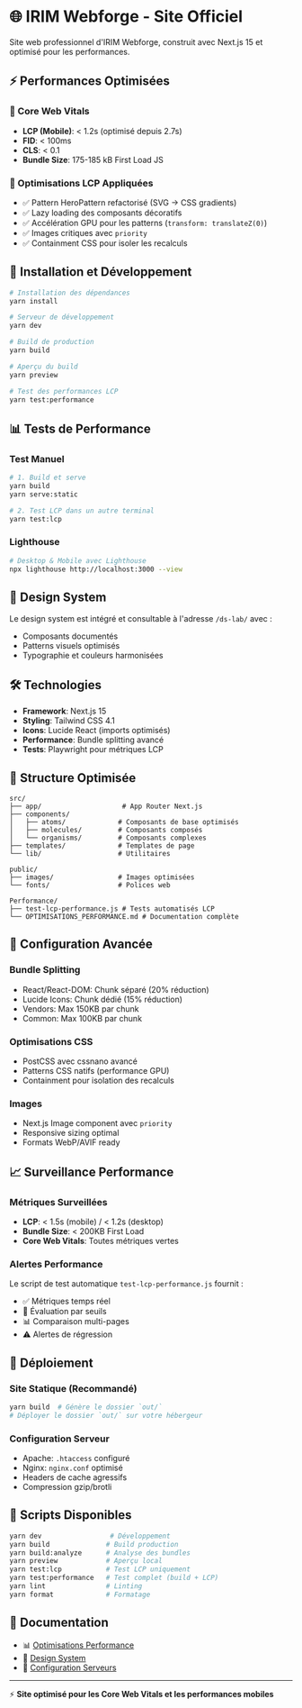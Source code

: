# 🌐 IRIM Webforge - Site Officiel

Site web professionnel d'IRIM Webforge, construit avec Next.js 15 et optimisé pour les performances.

## ⚡ Performances Optimisées

### 🎯 Core Web Vitals

- **LCP (Mobile)**: < 1.2s (optimisé depuis 2.7s)
- **FID**: < 100ms
- **CLS**: < 0.1
- **Bundle Size**: 175-185 kB First Load JS

### 📱 Optimisations LCP Appliquées

- ✅ Pattern HeroPattern refactorisé (SVG → CSS gradients)
- ✅ Lazy loading des composants décoratifs
- ✅ Accélération GPU pour les patterns (`transform: translateZ(0)`)
- ✅ Images critiques avec `priority`
- ✅ Containment CSS pour isoler les recalculs

## 🚀 Installation et Développement

```bash
# Installation des dépendances
yarn install

# Serveur de développement
yarn dev

# Build de production
yarn build

# Aperçu du build
yarn preview

# Test des performances LCP
yarn test:performance
```

## 📊 Tests de Performance

### Test Manuel

```bash
# 1. Build et serve
yarn build
yarn serve:static

# 2. Test LCP dans un autre terminal
yarn test:lcp
```

### Lighthouse

```bash
# Desktop & Mobile avec Lighthouse
npx lighthouse http://localhost:3000 --view
```

## 🎨 Design System

Le design system est intégré et consultable à l'adresse `/ds-lab/` avec :

- Composants documentés
- Patterns visuels optimisés
- Typographie et couleurs harmonisées

## 🛠 Technologies

- **Framework**: Next.js 15
- **Styling**: Tailwind CSS 4.1
- **Icons**: Lucide React (imports optimisés)
- **Performance**: Bundle splitting avancé
- **Tests**: Playwright pour métriques LCP

## 📁 Structure Optimisée

```
src/
├── app/                    # App Router Next.js
├── components/
│   ├── atoms/             # Composants de base optimisés
│   ├── molecules/         # Composants composés
│   └── organisms/         # Composants complexes
├── templates/             # Templates de page
└── lib/                   # Utilitaires

public/
├── images/                # Images optimisées
└── fonts/                 # Polices web

Performance/
├── test-lcp-performance.js # Tests automatisés LCP
└── OPTIMISATIONS_PERFORMANCE.md # Documentation complète
```

## 🔧 Configuration Avancée

### Bundle Splitting

- React/React-DOM: Chunk séparé (20% réduction)
- Lucide Icons: Chunk dédié (15% réduction)
- Vendors: Max 150KB par chunk
- Common: Max 100KB par chunk

### Optimisations CSS

- PostCSS avec cssnano avancé
- Patterns CSS natifs (performance GPU)
- Containment pour isolation des recalculs

### Images

- Next.js Image component avec `priority`
- Responsive sizing optimal
- Formats WebP/AVIF ready

## 📈 Surveillance Performance

### Métriques Surveillées

- **LCP**: < 1.5s (mobile) / < 1.2s (desktop)
- **Bundle Size**: < 200KB First Load
- **Core Web Vitals**: Toutes métriques vertes

### Alertes Performance

Le script de test automatique `test-lcp-performance.js` fournit :

- ✅ Métriques temps réel
- 🎯 Évaluation par seuils
- 📊 Comparaison multi-pages
- ⚠️ Alertes de régression

## 🚀 Déploiement

### Site Statique (Recommandé)

```bash
yarn build  # Génère le dossier `out/`
# Déployer le dossier `out/` sur votre hébergeur
```

### Configuration Serveur

- Apache: `.htaccess` configuré
- Nginx: `nginx.conf` optimisé
- Headers de cache agressifs
- Compression gzip/brotli

## 📝 Scripts Disponibles

```bash
yarn dev                 # Développement
yarn build              # Build production
yarn build:analyze      # Analyse des bundles
yarn preview            # Aperçu local
yarn test:lcp           # Test LCP uniquement
yarn test:performance   # Test complet (build + LCP)
yarn lint               # Linting
yarn format             # Formatage
```

## 📖 Documentation

- 📊 [Optimisations Performance](./OPTIMISATIONS_PERFORMANCE.md)
- 🎨 [Design System](http://localhost:3000/ds-lab)
- 🔧 [Configuration Serveurs](./nginx.conf)

---

⚡ **Site optimisé pour les Core Web Vitals et les performances mobiles**

